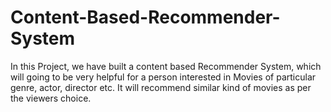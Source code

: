 # Content-Based-Recommender-System
In this Project, we have built a content based Recommender System, which will going to be very helpful for a person interested in Movies of  particular genre, actor, director  etc. It will recommend similar kind of movies as per the viewers choice.
